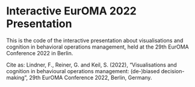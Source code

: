 # Interactive EurOMA 2022 Presentation
This is the code of the interactive presentation about visualisations and cognition in behavioral operations management, held at the 29th EurOMA Conference 2022 in Berlin. 

Cite as: Lindner, F., Reiner, G. and Keil, S. (2022), “Visualisations and cognition in behavioural operations management: (de-)biased decision-making”, 29th EurOMA Conference 2022, Berlin, Germany.
